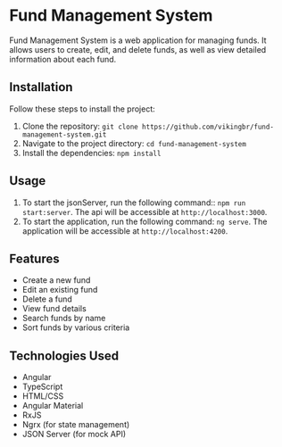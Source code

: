 # Fund Management System

Fund Management System is a web application for managing funds. It allows users to create, edit, and delete funds, as well as view detailed information about each fund.

## Installation

Follow these steps to install the project:

1. Clone the repository: `git clone https://github.com/vikingbr/fund-management-system.git`
2. Navigate to the project directory: `cd fund-management-system`
3. Install the dependencies: `npm install`

## Usage

1. To start the jsonServer, run the following command:: `npm run start:server`. The api will be accessible at `http://localhost:3000`. 
2. To start the application, run the following command: `ng serve`. The application will be accessible at `http://localhost:4200`. 

## Features

- Create a new fund
- Edit an existing fund
- Delete a fund
- View fund details
- Search funds by name
- Sort funds by various criteria

## Technologies Used

- Angular
- TypeScript
- HTML/CSS
- Angular Material
- RxJS
- Ngrx (for state management)
- JSON Server (for mock API) 